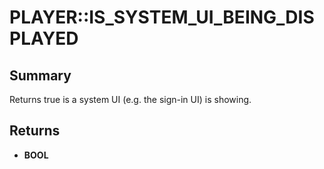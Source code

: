 # PLAYER::IS_SYSTEM_UI_BEING_DISPLAYED

## Summary
Returns true is a system UI (e.g. the sign-in UI) is showing.

## Returns
* **BOOL**